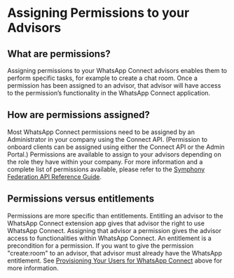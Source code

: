 # Assigning Permissions to your Advisors

## What are permissions?

Assigning permissions to your WhatsApp Connect advisors enables them to perform specific tasks, for example to create a chat room. Once a permission has been assigned to an advisor, that advisor will have access to the permission’s functionality in the WhatsApp Connect application.

## How are permissions assigned?

Most WhatsApp Connect permissions need to be assigned by an Administrator in your company using the Connect API. \(Permission to onboard clients can be assigned using either the Connect API or the Admin Portal.\) Permissions are available to assign to your advisors depending on the role they have within your company. For more information and a complete list of permissions available, please refer to the [Symphony Federation API Reference Guide](https://federation.readme.io/reference). 

## Permissions versus entitlements

Permissions are more specific than entitlements. Entitling an advisor to the WhatsApp Connect extension app gives that advisor the right to use WhatsApp Connect. Assigning that advisor a permission gives the advisor access to functionalities within WhatsApp Connect. An entitlement is a precondition for a permission. If you want to give the permission "create:room" to an advisor, that advisor must already have the WhatsApp entitlement. See [Provisioning Your Users for WhatsApp Connect](untitled-1.md) above for more information.



  



